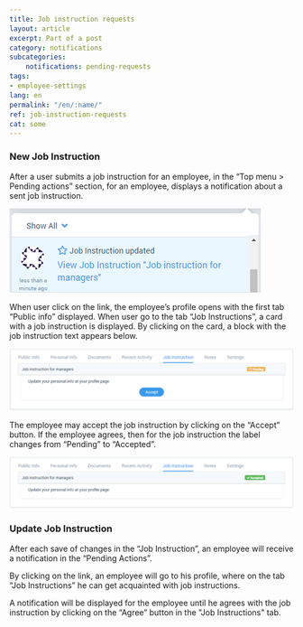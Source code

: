 ```yaml
---
title: Job instruction requests
layout: article
excerpt: Part of a post
category: notifications
subcategories:
    notifications: pending-requests
tags:
- employee-settings
lang: en
permalink: "/en/:name/"
ref: job-instruction-requests
cat: some
---
```


### **New Job Instruction**

After a user submits a job instruction for an employee, in the “Top menu > Pending actions” section, for an employee, displays a notification about a sent job instruction.

![Job_instruction_requests1](/assets/images/job_instruction_requests1.png)

When user click on the link, the employee’s profile opens with the first tab “Public info” displayed. When user go to the tab “Job Instructions”, a card with a job instruction is displayed. By clicking on the card, a block with the job instruction text appears below.

![Job_instruction_requests2](/assets/images/job_instruction_requests2.png)

The employee may accept the job instruction by clicking on the “Accept” button. If the employee agrees, then for the job instruction the label changes from “Pending” to “Accepted”. 

![Job_instruction_requests3](/assets/images/job_instruction_requests3.png)

### **Update Job Instruction**

After each save of changes in the “Job Instruction”, an employee will receive a notification in the “Pending Actions”.

By clicking on the link, an employee will go to his profile, where on the tab “Job Instructions” he can get acquainted with job instructions. 

A notification will be displayed for the employee until he agrees with the job instruction by clicking on the “Agree” button in the "Job Instructions" tab.
